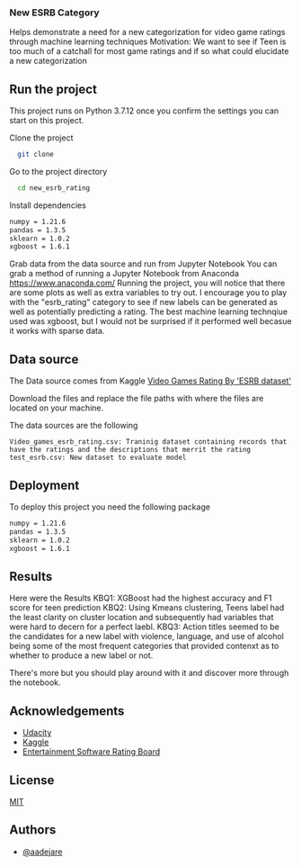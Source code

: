 
### New ESRB Category 

Helps demonstrate a need for a new categorization for video game ratings through machine learning techniques
Motivation: We want to see if Teen is too much of a catchall for most game ratings and if so what could elucidate a new categorization


## Run the project

This project runs on Python 3.7.12  once you confirm the settings you can start on this project.

Clone the project

```bash
  git clone 
```

Go to the project directory

```bash
  cd new_esrb_rating
```

Install dependencies

```bash
numpy = 1.21.6
pandas = 1.3.5
sklearn = 1.0.2
xgboost = 1.6.1
```

Grab data from the data source and run from Jupyter Notebook You can grab a method of running a Jupyter Notebook from Anaconda https://www.anaconda.com/
Running the project, you will notice that there are some plots as well as extra variables to try out.  I encourage you to play with the "esrb_rating"
category to see if new labels can be generated as well as potentially predicting a rating.
The best machine learning technqiue used was xgboost, but I would not be surprised if it performed well becasue it works with sparse data.


## Data source

The Data source comes from Kaggle [Video Games Rating By 'ESRB dataset'](https://www.kaggle.com/datasets/imohtn/video-games-rating-by-esr)

Download the files and replace the file paths with where the files are located on your machine.

The data sources are the following
```
Video_games_esrb_rating.csv: Traninig dataset containing records that have the ratings and the descriptions that merrit the rating
test_esrb.csv: New dataset to evaluate model  
```
## Deployment

To deploy this project you need the following package

```bash
numpy = 1.21.6
pandas = 1.3.5
sklearn = 1.0.2
xgboost = 1.6.1
```


## Results

Here were the Results
KBQ1: XGBoost had the highest accuracy and F1 score for teen prediction
KBQ2: Using Kmeans clustering, Teens label had the least clarity on cluster location and subsequently had variables that were hard to decern for a perfect laebl.
KBQ3: Action titles seemed to be the candidates for a new label with violence, language, and use of alcohol being some of the most frequent categories that provided contenxt as to whether to produce a new label or not.

There's more but you should play around with it and discover more through the notebook.
## Acknowledgements

 - [Udacity](www.udacity.com)
 - [Kaggle](www.kaggle.com)
 - [Entertainment Software Rating Board ](www.esrb.com)


## License

[MIT](https://choosealicense.com/licenses/mit/)


## Authors

- [@aadejare](https://www.github.com/aadejare)

